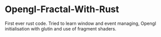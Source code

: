 # Opengl-Fractal-With-Rust
First ever rust code. Tried to learn window and event managing, Opengl initialisation with glutin and use of fragment shaders.
